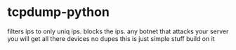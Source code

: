 # tcpdump-python
filters ips to only uniq ips. blocks the ips.
any botnet that attacks your server you will get all there devices no dupes
this is just simple stuff build on it
